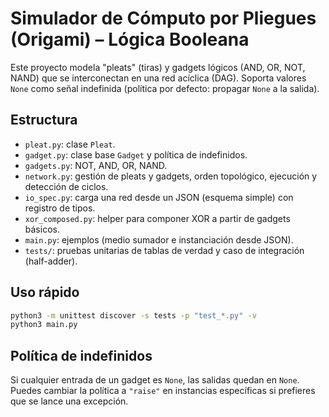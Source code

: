 
# Simulador de Cómputo por Pliegues (Origami) – Lógica Booleana

Este proyecto modela "pleats" (tiras) y gadgets lógicos (AND, OR, NOT, NAND) que se interconectan en una red acíclica (DAG). Soporta valores `None` como señal indefinida (política por defecto: propagar `None` a la salida).

## Estructura
- `pleat.py`: clase `Pleat`.
- `gadget.py`: clase base `Gadget` y política de indefinidos.
- `gadgets.py`: NOT, AND, OR, NAND.
- `network.py`: gestión de pleats y gadgets, orden topológico, ejecución y detección de ciclos.
- `io_spec.py`: carga una red desde un JSON (esquema simple) con registro de tipos.
- `xor_composed.py`: helper para componer XOR a partir de gadgets básicos.
- `main.py`: ejemplos (medio sumador e instanciación desde JSON).
- `tests/`: pruebas unitarias de tablas de verdad y caso de integración (half-adder).

## Uso rápido
```bash
python3 -m unittest discover -s tests -p "test_*.py" -v
python3 main.py
```

## Política de indefinidos
Si cualquier entrada de un gadget es `None`, las salidas quedan en `None`. Puedes cambiar la política a `"raise"` en instancias específicas si prefieres que se lance una excepción.
